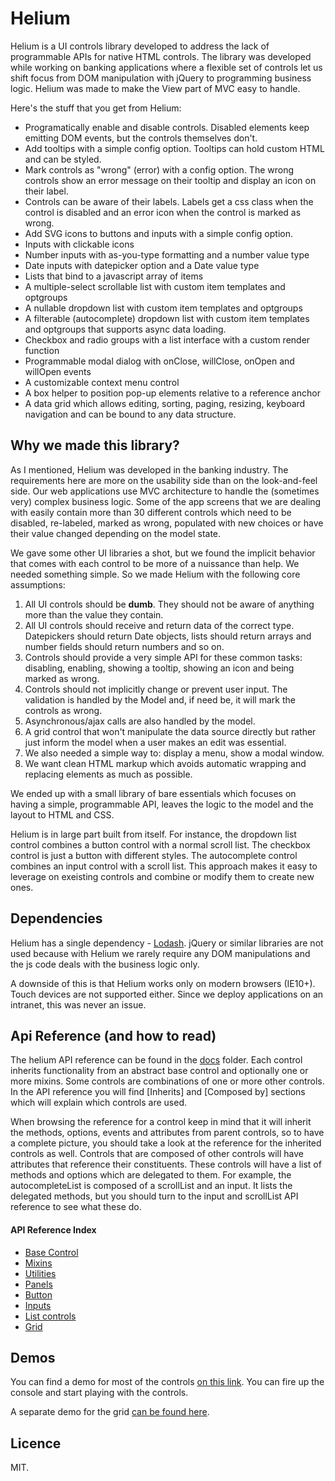 # Helium

Helium is a UI controls library developed to address the lack of programmable APIs for native HTML controls. The library was developed while working on banking applications where a flexible set of controls let us shift focus from DOM manipulation with jQuery to programming business logic. Helium was made to make the View part of MVC easy to handle.

Here's the stuff that you get from Helium:

- Programatically enable and disable controls. Disabled elements keep emitting DOM events, but the controls themselves don't.
- Add tooltips with a simple config option. Tooltips can hold custom HTML and can be styled.
- Mark controls as "wrong" (error) with a config option. The wrong controls show an error message on their tooltip and display an icon on their label.
- Controls can be aware of their labels. Labels get a css class when the control is disabled and an error icon when the control is marked as wrong.
- Add SVG icons to buttons and inputs with a simple config option.
- Inputs with clickable icons
- Number inputs with as-you-type formatting and a number value type
- Date inputs with datepicker option and a Date value type
- Lists that bind to a javascript array of items
- A multiple-select scrollable list with custom item templates and optgroups
- A nullable dropdown list with custom item templates and optgroups
- A filterable (autocomplete) dropdown list with custom item templates and optgroups that supports async data loading.
- Checkbox and radio groups with a list interface with a custom render function
- Programmable modal dialog with onClose, willClose, onOpen and willOpen events
- A customizable context menu control
- A box helper to position pop-up elements relative to a reference anchor
- A data grid which allows editing, sorting, paging, resizing, keyboard navigation and can be bound to any data structure.

## Why we made this library?

As I mentioned, Helium was developed in the banking industry. The requirements here are more on the usability side than on the look-and-feel side. Our web applications use MVC architecture to handle the (sometimes very) complex business logic. Some of the app screens that we are dealing with easily contain more than 30 different controls which need to be disabled, re-labeled, marked as wrong, populated with new choices or have their value changed depending on the model state.

We gave some other UI libraries a shot, but we found the implicit behavior that comes with each control to be more of a nuissance than help. We needed something simple. So we made Helium with the following core assumptions:

1. All UI controls should be **dumb**. They should not be aware of anything more than the value they contain.
2. All UI controls should receive and return data of the correct type. Datepickers should return Date objects, lists should return arrays and number fields should return numbers and so on.
3. Controls should provide a very simple API for these common tasks: disabling, enabling, showing a tooltip, showing an icon and being marked as wrong.
4. Controls should not implicitly change or prevent user input. The validation is handled by the Model and, if need be, it will mark the controls as wrong.
5. Asynchronous/ajax calls are also handled by the model.
6. A grid control that won't manipulate the data source directly but rather just inform the model when a user makes an edit was essential.
7. We also needed a simple way to: display a menu, show a modal window.
8. We want clean HTML markup which avoids automatic wrapping and replacing elements as much as possible.

We ended up with a small library of bare essentials which focuses on having a simple, programmable API, leaves the logic to the model and the layout to HTML and CSS.

Helium is in large part built from itself. For instance, the dropdown list control combines a button control with a normal scroll list. The checkbox control is just a button with different styles. The autocomplete control combines an input control with a scroll list. This approach makes it easy to leverage on exeisting controls and combine or modify them to create new ones.

## Dependencies

Helium has a single dependency - [Lodash](http://lodash.com/). jQuery or similar libraries are not used because with Helium we rarely require any DOM manipulations and the js code deals with the business logic only. 

A downside of this is that Helium works only on modern browsers (IE10+). Touch devices are not supported either. Since we deploy applications on an intranet, this was never an issue.

## Api Reference (and how to read)

The helium API reference can be found in the [docs](docs) folder. Each control inherits functionality from an abstract base control and optionally one or more mixins. Some controls are combinations of one or more other controls. In the API reference you will find [Inherits] and [Composed by] sections which will explain which controls are used.  

When browsing the reference for a control keep in mind that it will inherit the methods, options, events and attributes from parent controls, so to have a complete picture, you should take a look at the reference for the inherited controls as well. Controls that are composed of other controls will have attributes that reference their constituents. These controls will have a list of methods and options which are delegated to them. For example, the autocompleteList is composed of a scrollList and an input. It lists the delegated methods, but you should turn to the input and scrollList API reference to see what these do.

#### API Reference Index

- [Base Control](docs/control.md)
- [Mixins](docs/mixins.md)
- [Utilities](docs/utils.md)
- [Panels](docs/panel.md)
- [Button](docs/button.md)
- [Inputs](docs/input.md)
- [List controls](docs/list.md)
- [Grid](docs/grid.md)

## Demos

You can find a demo for most of the controls [on this link](http://skid.github.io/helium-kitchen-sink.html). You can fire up the console and start playing with the controls.

A separate demo for the grid [can be found here](http://skid.github.io/helium-grid.html).

## Licence
MIT.